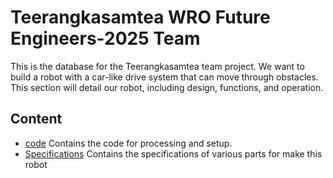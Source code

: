 #  Teerangkasamtea WRO Future Engineers-2025 Team
This is the database for the Teerangkasamtea team project. We want to build a robot with a car-like drive system that can move through obstacles. This section will detail our robot, including  design, functions, and operation.



## Content

- [code](https://github.com/Bhumipat001/WRO-Future-Engineers-2025/tree/main/Code) Contains the code for processing and setup.
- [Specifications](https://github.com/Bhumipat001/WRO-Future-Engineers-2025/tree/main/Documentation/Specification) Contains the specifications of various parts for make this robot

